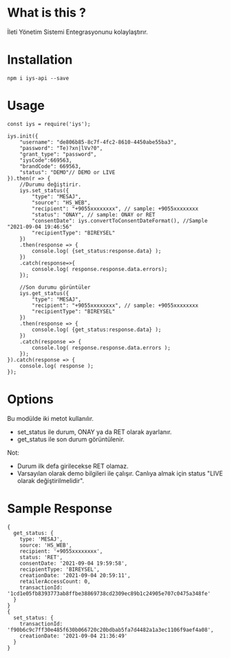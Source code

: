 
# What is this ?
İleti Yönetim Sistemi Entegrasyonunu kolaylaştırır.


# Installation
```
npm i iys-api --save
```

# Usage
```
const iys = require('iys');

iys.init({
    "username": "de806b85-8c7f-4fc2-8610-4450abe55ba3",
    "password": "Te)?xn|lVv?0",
    "grant_type": "password",
    "iysCode":669563,
    "brandCode": 669563,
    "status": "DEMO"// DEMO or LIVE
}).then(r => {
    //Durumu değiştirir.
    iys.set_status({
        "type": "MESAJ",
        "source": "HS_WEB",
        "recipient": "+9055xxxxxxxx", // sample: +9055xxxxxxxx
        "status": "ONAY", // sample: ONAY or RET
        "consentDate": iys.convertToConsentDateFormat(), //Sample "2021-09-04 19:46:56"
        "recipientType": "BIREYSEL"
    })
    .then(response => {
        console.log( {set_status:response.data} );
    })
    .catch(response=>{
        console.log( response.response.data.errors);
    });

    //Son durumu görüntüler
    iys.get_status({
        "type": "MESAJ",
        "recipient": "+9055xxxxxxxx", // sample: +9055xxxxxxxx
        "recipientType": "BIREYSEL"
    }) 
    .then(response => {
        console.log( {get_status:response.data} );
    })
    .catch(response => {
        console.log( response.response.data.errors );
    });
}).catch(response => {
    console.log( response );
});
```



# Options

Bu modülde iki metot kullanılır.

* set_status ile durum, ONAY ya da RET olarak ayarlanır.
* get_status ile son durum görüntülenir.


Not: 
* Durum ilk defa girilecekse RET olamaz.
* Varsayılan olarak demo bilgileri ile çalışır. Canlıya almak için status "LIVE olarak değiştirilmelidir".


# Sample Response
```
{
  get_status: {
    type: 'MESAJ',
    source: 'HS_WEB',
    recipient: '+9055xxxxxxxx',
    status: 'RET',
    consentDate: '2021-09-04 19:59:58',
    recipientType: 'BIREYSEL',
    creationDate: '2021-09-04 20:59:11',
    retailerAccessCount: 0,
    transactionId: '1cd1e05fb8393773ab8ffbe38869738cd2309ec89b1c24905e707c0475a348fe'
  }
}
{
  set_status: {
    transactionId: 'f90b6c9c7ff30e485f630b066720c20bdbab5fa7d4482a1a3ec1106f9aef4a08',
    creationDate: '2021-09-04 21:36:49'
  }
}
```
